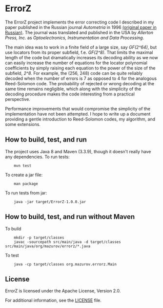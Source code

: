 # ErrorZ

The ErrorZ project implements the error correcting code I described in my paper published in the Russian journal
_Autometria_ in 1996 [(original paper in Russian)](https://www.iae.nsk.su/images/stories/5_Autometria/5_Archives/1996/5/104-107.pdf).
The journal was translated and published in the USA by _Allerton Press, Inc._ as _Optoelectronics, Instrumentation and Data Processing_.

The main idea was to work in a finite field of a large size, say _GF(2^64)_, but use locators from its proper subfield, f.e. _GF(2^8)_.
That limits the maximal length of the code but dramatically increases its decoding ability as we now can easily increase the
number of equations for the locator polynomial coefficients by simply raising each equation to the power of the size 
of the subfield, _2^8_. For example, the (256, 248) code can be quite reliably decoded when the number of errors is 7 as opposed
to 4 for the analogous Reed-Solomon code. The probability of rejected or wrong decoding at the same time remains negligible,
which along with the simplicity of the decoding procedure makes the code interesting from a practical perspective.

Performance improvements that would compromise the simplicity of the implementation have not been attempted.
I hope to write up a document providing a gentle introduction to Reed-Solomon codes, my algorithm, and some extensions.

## How to build, test, and run

The project uses Java 8 and Maven (3.3.9), though it doesn't really have any dependencies.
To run tests:
```
    mvn test
```
To create a jar file:
```shell
    man package
```
To run tests from jar:
```shell
    java -jar target/ErrorZ-1.0.0.jar
```

## How to build, test, and run without Maven

To build
```shell
    mkdir -p target/classes
    javac -sourcepath src/main/java -d target/classes src/main/java/org/mazurov/errorz/*.java
```
To test
```shell
    java -cp target/classes org.mazurov.errorz.Main
```

## License

ErrorZ is licensed under the Apache License, Version 2.0.

For additional information, see the [LICENSE](LICENSE) file.

